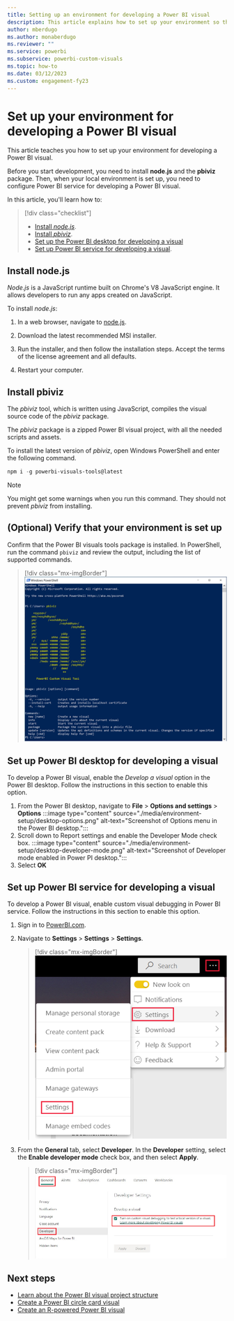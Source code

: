 ```yaml
---
title: Setting up an environment for developing a Power BI visual
description: This article explains how to set up your environment so that you can develop a Power BI visual.
author: mberdugo
ms.author: monaberdugo
ms.reviewer: ""
ms.service: powerbi
ms.subservice: powerbi-custom-visuals
ms.topic: how-to
ms.date: 03/12/2023
ms.custom: engagement-fy23
---
```


# Set up your environment for developing a Power BI visual

This article teaches you how to set up your environment for developing a Power BI visual.

Before you start development, you need to install **node.js** and the **pbiviz** package. Then, when your local environment is set up, you need to configure Power BI service for developing a Power BI visual.

In this article, you'll learn how to:
> [!div class="checklist"]
>
> * [Install *node.js*](#install-nodejs).
> * [Install *pbiviz*](#install-pbiviz).
> * [Set up the Power BI desktop for developing a visual](#set-up-power-bi-desktop-for-developing-a-visual)
> * [Set up Power BI service for developing a visual](#set-up-power-bi-service-for-developing-a-visual).

## Install node.js

*Node.js* is a JavaScript runtime built on Chrome's V8 JavaScript engine. It allows developers to run any apps created on JavaScript.

To install *node.js*:

1. In a web browser, navigate to [node.js](https://nodejs.org).

2. Download the latest recommended MSI installer.

3. Run the installer, and then follow the installation steps. Accept the terms of the license agreement and all defaults.

4. Restart your computer.

## Install pbiviz

The *pbiviz* tool, which is written using JavaScript, compiles the visual source code of the *pbiviz* package.

The *pbiviz* package is a zipped Power BI visual project, with all the needed scripts and assets.

To install the latest version of *pbiviz*, open Windows PowerShell and enter the following command.

  ```powershell
  npm i -g powerbi-visuals-tools@latest
  ```

>[!NOTE]
>You might get some warnings when you run this command. They should not prevent *pbiviz* from installing.

## (Optional) Verify that your environment is set up

Confirm that the Power BI visuals tools package is installed. In PowerShell, run the command `pbiviz` and review the output, including the list of supported commands.

>[!div class="mx-imgBorder"]
>![Screenshot of the output of executing the command p b i viz in PowerShell.](media/environment-setup/pbiviz-verify.png)

## Set up Power BI desktop for developing a visual

To develop a Power BI visual, enable the *Develop a visual* option in the Power BI desktop. Follow the instructions in this section to enable this option.

1. From the Power BI desktop, navigate to **File** > **Options and settings**  > **Options**
   :::image type="content" source="./media/environment-setup/desktop-options.png" alt-text="Screenshot of Options menu in the Power BI desktop.":::
1. Scroll down to Report settings and enable the Developer Mode check box.
   :::image type="content" source="./media/environment-setup/desktop-developer-mode.png" alt-text="Screenshot of Developer mode enabled in Power PI desktop.":::
1. Select **OK**

## Set up Power BI service for developing a visual

To develop a Power BI visual, enable custom visual debugging in Power BI service. Follow the instructions in this section to enable this option.

1. Sign in to [PowerBI.com](https://powerbi.microsoft.com/).

2. Navigate to **Settings** > **Settings** > **Settings**.

    >[!div class="mx-imgBorder"]
    >![Screenshot of the settings, settings, settings, menu option in Power B I service.](media/environment-setup/powerbi-settings.png)

3. From the **General** tab, select **Developer**. In the **Developer** setting, select the **Enable  developer mode** check box, and then select **Apply**.

    >[!div class="mx-imgBorder"]
    >![Screenshot of the enable developer mode, in the Power BI settings, general tab.](media/environment-setup/developer-settings.png)

## Next steps

* [Learn about the Power BI visual project structure](./visual-project-structure.md)
* [Create a Power BI circle card visual](develop-circle-card.md)
* [Create an R-powered Power BI visual](create-r-based-power-bi-desktop.md)
